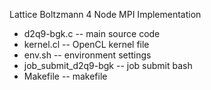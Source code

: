 Lattice Boltzmann 4 Node MPI Implementation

* d2q9-bgk.c            -- main source code
* kernel.cl             -- OpenCL kernel file
* env.sh                -- environment settings
* job_submit_d2q9-bgk   -- job submit bash
* Makefile              -- makefile
